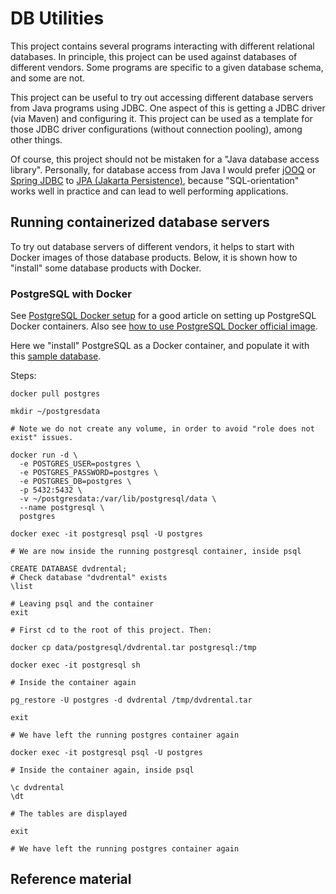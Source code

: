 # DB Utilities

This project contains several programs interacting with different relational databases. In principle, this project can be used
against databases of different vendors. Some programs are specific to a given database schema, and some are not.

This project can be useful to try out accessing different database servers from Java programs using JDBC.
One aspect of this is getting a JDBC driver (via Maven) and configuring it. This project can be used
as a template for those JDBC driver configurations (without connection pooling), among other things.

Of course, this project should not be mistaken for a "Java database access library". Personally, for
database access from Java I would prefer [jOOQ](https://www.jooq.org/) or
[Spring JDBC](https://docs.spring.io/spring-framework/reference/data-access/jdbc.html) to
[JPA (Jakarta Persistence)](https://jakarta.ee/specifications/persistence/3.2/jakarta-persistence-spec-3.2),
because "SQL-orientation" works well in practice and can lead to well performing applications.

## Running containerized database servers

To try out database servers of different vendors, it helps to start with Docker images of those database
products. Below, it is shown how to "install" some database products with Docker.

### PostgreSQL with Docker

See [PostgreSQL Docker setup](https://www.baeldung.com/ops/postgresql-docker-setup) for a good article
on setting up PostgreSQL Docker containers. Also see
[how to use PostgreSQL Docker official image](https://www.docker.com/blog/how-to-use-the-postgres-docker-official-image/).

Here we "install" PostgreSQL as a Docker container, and populate it with this
[sample database](https://neon.tech/postgresql/postgresql-getting-started/postgresql-sample-database).

Steps:

```shell
docker pull postgres

mkdir ~/postgresdata

# Note we do not create any volume, in order to avoid "role does not exist" issues.

docker run -d \
  -e POSTGRES_USER=postgres \
  -e POSTGRES_PASSWORD=postgres \
  -e POSTGRES_DB=postgres \
  -p 5432:5432 \
  -v ~/postgresdata:/var/lib/postgresql/data \
  --name postgresql \
  postgres

docker exec -it postgresql psql -U postgres

# We are now inside the running postgresql container, inside psql

CREATE DATABASE dvdrental;
# Check database "dvdrental" exists
\list

# Leaving psql and the container
exit

# First cd to the root of this project. Then:

docker cp data/postgresql/dvdrental.tar postgresql:/tmp

docker exec -it postgresql sh

# Inside the container again

pg_restore -U postgres -d dvdrental /tmp/dvdrental.tar

exit

# We have left the running postgres container again

docker exec -it postgresql psql -U postgres

# Inside the container again, inside psql

\c dvdrental
\dt

# The tables are displayed

exit

# We have left the running postgres container again
```

## Reference material
